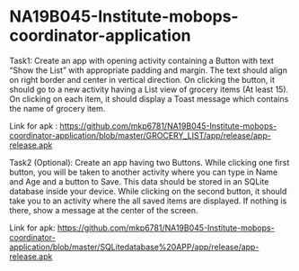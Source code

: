# NA19B045-Institute-mobops-coordinator-application
Task1:
Create an app with opening activity containing a Button with text “Show the List” with appropriate padding and margin. The text should align on right border and center in vertical direction. On clicking the button, it should go to a new activity having a List view of grocery items (At least 15). On clicking on each item, it should display a Toast message which contains the name of grocery item.

Link for apk : https://github.com/mkp6781/NA19B045-Institute-mobops-coordinator-application/blob/master/GROCERY_LIST/app/release/app-release.apk

Task2 (Optional):
Create an app having two Buttons. While clicking one first button, you will be taken to another activity where you can type in Name and Age and a button to Save. This data should be stored in an SQLite database inside your device. While clicking on the second button, it should take you to an activity where the all saved items are displayed. If nothing is there, show a message at the center of the screen. 

Link for apk: https://github.com/mkp6781/NA19B045-Institute-mobops-coordinator-application/blob/master/SQLitedatabase%20APP/app/release/app-release.apk
